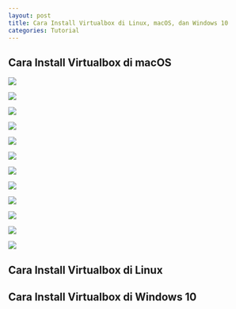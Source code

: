 ```yaml
---
layout: post
title: Cara Install Virtualbox di Linux, macOS, dan Windows 10
categories: Tutorial
---
```


## Cara Install Virtualbox di macOS

![](/images/cara-install-virtualbox/macos/cara-install-virtualbox-di-macos-1.webp)

![](/images/cara-install-virtualbox/macos/cara-install-virtualbox-di-macos-2.webp)

![](/images/cara-install-virtualbox/macos/cara-install-virtualbox-di-macos-3.webp)

![](/images/cara-install-virtualbox/macos/cara-install-virtualbox-di-macos-4.webp)

![](/images/cara-install-virtualbox/macos/cara-install-virtualbox-di-macos-5.webp)

![](/images/cara-install-virtualbox/macos/cara-install-virtualbox-di-macos-6.webp)

![](/images/cara-install-virtualbox/macos/cara-install-virtualbox-di-macos-7.webp)

![](/images/cara-install-virtualbox/macos/cara-install-virtualbox-di-macos-8.webp)

![](/images/cara-install-virtualbox/macos/cara-install-virtualbox-di-macos-9.webp)

![](/images/cara-install-virtualbox/macos/cara-install-virtualbox-di-macos-10.webp)

![](/images/cara-install-virtualbox/macos/cara-install-virtualbox-di-macos-11.webp)

![](/images/cara-install-virtualbox/macos/cara-install-virtualbox-di-macos-12.webp)

## Cara Install Virtualbox di Linux
## Cara Install Virtualbox di Windows 10
